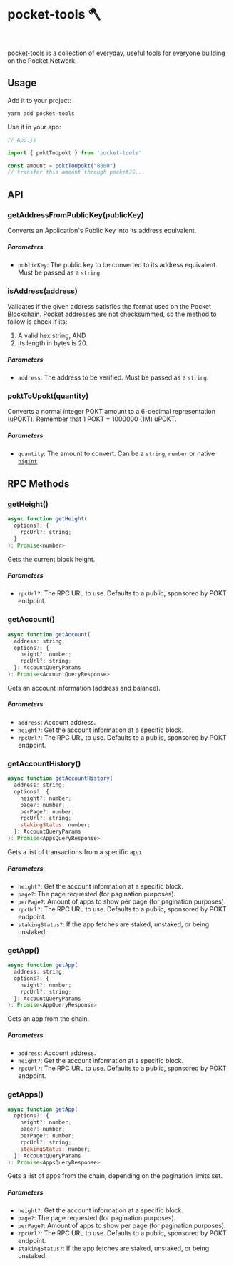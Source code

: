 # pocket-tools 🪓

[<img src="https://img.shields.io/npm/v/pocket-tools" alt="" />](https://www.npmjs.com/package/pocket-tools) [<img src="https://img.shields.io/bundlephobia/minzip/pocket-tools" alt="" />](https://bundlephobia.com/result?p=pocket-tools)

pocket-tools is a collection of everyday, useful tools for everyone building on the Pocket Network.

## Usage

Add it to your project:

```console
yarn add pocket-tools
```

Use it in your app:

```js
// App.js

import { poktToUpokt } from 'pocket-tools'

const amount = poktToUpokt("8000")
// transfer this amount through pocketJS...
```

## API

### getAddressFromPublicKey(publicKey)

Converts an Application's Public Key into its address equivalent.

##### Parameters

 - `publicKey`: The public key to be converted to its address equivalent. Must be passed as a `string`.

### isAddress(address)

Validates if the given address satisfies the format used on the Pocket Blockchain.
Pocket addresses are not checksummed, so the method to follow is check if its:
1. A valid hex string, AND
2. its length in bytes is 20.

##### Parameters

 - `address`: The address to be verified. Must be passed as a `string`.


### poktToUpokt(quantity)

Converts a normal integer POKT amount to a 6-decimal representation (uPOKT).
Remember that 1 POKT = 1000000 (1M) uPOKT.

##### Parameters

 - `quantity`: The amount to convert. Can be a `string`, `number` or native [`bigint`](https://developer.mozilla.org/en-US/docs/Web/JavaScript/Reference/Global_Objects/BigInt).

## RPC Methods

### getHeight()

```js
async function getHeight(
  options?: {
    rpcUrl?: string;
  }
): Promise<number>
```

Gets the current block height.

##### Parameters

  - `rpcUrl?`: The RPC URL to use. Defaults to a public, sponsored by POKT endpoint.

###  getAccount()

```js
async function getAccount(
  address: string;
  options?: {
    height?: number;
    rpcUrl?: string;
  }: AccountQueryParams
): Promise<AccountQueryResponse>
```

Gets an account information (address and balance).

##### Parameters

  - `address`: Account address.
  - `height?`: Get the account information at a specific block.
  - `rpcUrl?`: The RPC URL to use. Defaults to a public, sponsored by POKT endpoint.

### getAccountHistory()

```js
async function getAccountHistory(
  address: string;
  options?: {
    height?: number;
    page?: number;
    perPage?: number;
    rpcUrl?: string;
    stakingStatus: number;
  }: AccountQueryParams
): Promise<AppsQueryResponse>
```

Gets a list of transactions from a specific app.

##### Parameters

  - `height?`: Get the account information at a specific block.
  - `page?`: The page requested (for pagination purposes).
  - `perPage?`: Amount of apps to show per page (for pagination purposes).
  - `rpcUrl?`: The RPC URL to use. Defaults to a public, sponsored by POKT endpoint.
  - `stakingStatus?`: If the app fetches are staked, unstaked, or being unstaked.

### getApp()

```js
async function getApp(
  address: string;
  options?: {
    height?: number;
    rpcUrl?: string;
  }: AccountQueryParams
): Promise<AppQueryResponse>
```

Gets an app from the chain.

##### Parameters

  - `address`: Account address.
  - `height?`: Get the account information at a specific block.
  - `rpcUrl?`: The RPC URL to use. Defaults to a public, sponsored by POKT endpoint.

### getApps()

```js
async function getApp(
  options?: {
    height?: number;
    page?: number;
    perPage?: number;
    rpcUrl?: string;
    stakingStatus: number;
  }: AccountQueryParams
): Promise<AppsQueryResponse>
```

Gets a list of apps from the chain, depending on the pagination limits set.

##### Parameters

  - `height?`: Get the account information at a specific block.
  - `page?`: The page requested (for pagination purposes).
  - `perPage?`: Amount of apps to show per page (for pagination purposes).
  - `rpcUrl?`: The RPC URL to use. Defaults to a public, sponsored by POKT endpoint.
  - `stakingStatus?`: If the app fetches are staked, unstaked, or being unstaked.

